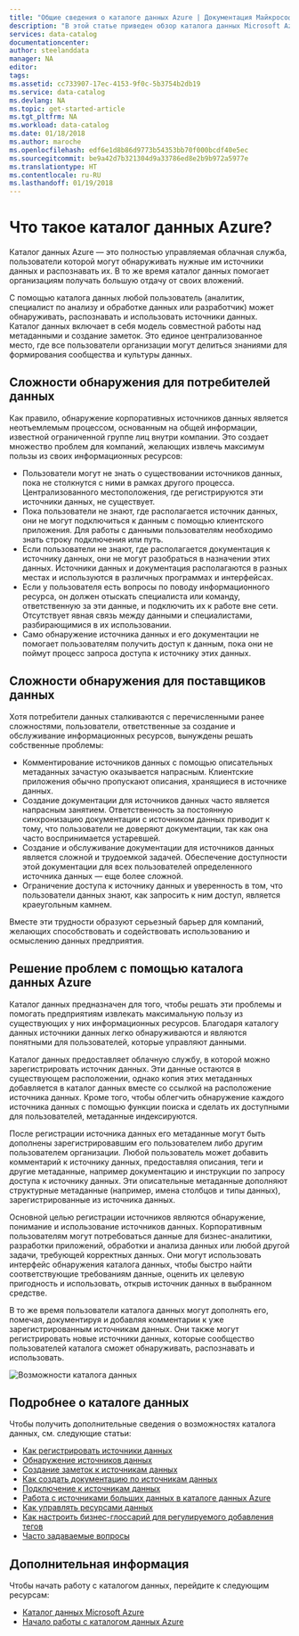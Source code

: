 ```yaml
---
title: "Общие сведения о каталоге данных Azure | Документация Майкрософт"
description: "В этой статье приведен обзор каталога данных Microsoft Azure и его возможностей. В ней также рассказывается, какие проблемы он позволяет решить. Каталог данных позволяет любому пользователю регистрировать, обнаруживать, распознавать и использовать источники данных."
services: data-catalog
documentationcenter: 
author: steelanddata
manager: NA
editor: 
tags: 
ms.assetid: cc733907-17ec-4153-9f0c-5b3754b2db19
ms.service: data-catalog
ms.devlang: NA
ms.topic: get-started-article
ms.tgt_pltfrm: NA
ms.workload: data-catalog
ms.date: 01/18/2018
ms.author: maroche
ms.openlocfilehash: edf6e1d8b86d9773b54353bb70f000bcdf40e5ec
ms.sourcegitcommit: be9a42d7b321304d9a33786ed8e2b9b972a5977e
ms.translationtype: HT
ms.contentlocale: ru-RU
ms.lasthandoff: 01/19/2018
---
```

# <a name="what-is-azure-data-catalog"></a>Что такое каталог данных Azure?
Каталог данных Azure — это полностью управляемая облачная служба, пользователи которой могут обнаруживать нужные им источники данных и распознавать их. В то же время каталог данных помогает организациям получать большую отдачу от своих вложений. 

С помощью каталога данных любой пользователь (аналитик, специалист по анализу и обработке данных или разработчик) может обнаруживать, распознавать и использовать источники данных. Каталог данных включает в себя модель совместной работы над метаданными и создание заметок. Это единое централизованное место, где все пользователи организации могут делиться знаниями для формирования сообщества и культуры данных.

## <a name="discovery-challenges-for-data-consumers"></a>Сложности обнаружения для потребителей данных
Как правило, обнаружение корпоративных источников данных является неотъемлемым процессом, основанным на общей информации, известной ограниченной группе лиц внутри компании. Это создает множество проблем для компаний, желающих извлечь максимум пользы из своих информационных ресурсов:

* Пользователи могут не знать о существовании источников данных, пока не столкнутся с ними в рамках другого процесса. Централизованного местоположения, где регистрируются эти источники данных, не существует.
* Пока пользователи не знают, где располагается источник данных, они не могут подключиться к данным с помощью клиентского приложения. Для работы с данными пользователям необходимо знать строку подключения или путь.
* Если пользователи не знают, где располагается документация к источнику данных, они не могут разобраться в назначении этих данных. Источники данных и документация располагаются в разных местах и используются в различных программах и интерфейсах.
* Если у пользователя есть вопросы по поводу информационного ресурса, он должен отыскать специалиста или команду, ответственную за эти данные, и подключить их к работе вне сети. Отсутствует явная связь между данными и специалистами, разбирающимися в их использовании.
* Само обнаружение источника данных и его документации не помогает пользователям получить доступ к данным, пока они не поймут процесс запроса доступа к источнику этих данных.

## <a name="discovery-challenges-for-data-producers"></a>Сложности обнаружения для поставщиков данных
Хотя потребители данных сталкиваются с перечисленными ранее сложностями, пользователи, ответственные за создание и обслуживание информационных ресурсов, вынуждены решать собственные проблемы:

* Комментирование источников данных с помощью описательных метаданных зачастую оказывается напрасным. Клиентские приложения обычно пропускают описания, хранящиеся в источнике данных.
* Создание документации для источников данных часто является напрасным занятием. Ответственность за постоянную синхронизацию документации с источником данных приводит к тому, что пользователи не доверяют документации, так как она часто воспринимается устаревшей.
* Создание и обслуживание документации для источников данных является сложной и трудоемкой задачей. Обеспечение доступности этой документации для всех пользователей определенного источника данных — еще более сложной.
* Ограничение доступа к источнику данных и уверенность в том, что пользователи данных знают, как запросить к ним доступ, является краеугольным камнем.

Вместе эти трудности образуют серьезный барьер для компаний, желающих способствовать и содействовать использованию и осмыслению данных предприятия.

## <a name="azure-data-catalog-can-help"></a>Решение проблем с помощью каталога данных Azure
Каталог данных предназначен для того, чтобы решать эти проблемы и помогать предприятиям извлекать максимальную пользу из существующих у них информационных ресурсов. Благодаря каталогу данных источники данных легко обнаруживаются и являются понятными для пользователей, которые управляют данными.

Каталог данных предоставляет облачную службу, в которой можно зарегистрировать источник данных. Эти данные остаются в существующем расположении, однако копия этих метаданных добавляется в каталог данных вместе со ссылкой на расположение источника данных. Кроме того, чтобы облегчить обнаружение каждого источника данных с помощью функции поиска и сделать их доступными для пользователей, метаданные индексируются.

После регистрации источника данных его метаданные могут быть дополнены зарегистрировавшим его пользователем либо другим пользователем организации. Любой пользователь может добавить комментарий к источнику данных, предоставляя описания, теги и другие метаданные, например документацию и инструкции по запросу доступа к источнику данных. Эти описательные метаданные дополняют структурные метаданные (например, имена столбцов и типы данных), зарегистрированные из источника данных.

Основной целью регистрации источников являются обнаружение, понимание и использование источников данных. Корпоративным пользователям могут потребоваться данные для бизнес-аналитики, разработки приложений, обработки и анализа данных или любой другой задачи, требующей корректных данных. Они могут использовать интерфейс обнаружения каталога данных, чтобы быстро найти соответствующие требованиям данные, оценить их целевую пригодность и использовать, открыв источник данных в выбранном средстве. 

В то же время пользователи каталога данных могут дополнять его, помечая, документируя и добавляя комментарии к уже зарегистрированным источникам данных. Они также могут регистрировать новые источники данных, которые сообщество пользователей каталога сможет обнаруживать, распознавать и использовать.

![Возможности каталога данных](./media/data-catalog-what-is-data-catalog/data-catalog-capabilities.png)

## <a name="learn-more-about-data-catalog"></a>Подробнее о каталоге данных
Чтобы получить дополнительные сведения о возможностях каталога данных, см. следующие статьи:

* [Как регистрировать источники данных](data-catalog-how-to-register.md)
* [Обнаружение источников данных](data-catalog-how-to-discover.md)
* [Создание заметок к источникам данных](data-catalog-how-to-annotate.md)
* [Как создать документацию по источникам данных](data-catalog-how-to-documentation.md)
* [Подключение к источникам данных](data-catalog-how-to-connect.md)
* [Работа с источниками больших данных в каталоге данных Azure](data-catalog-how-to-big-data.md)
* [Как управлять ресурсами данных](data-catalog-how-to-manage.md)
* [Как настроить бизнес-глоссарий для регулируемого добавления тегов](data-catalog-how-to-business-glossary.md)
* [Часто задаваемые вопросы](data-catalog-frequently-asked-questions.md)

## <a name="next-steps"></a>Дополнительная информация
Чтобы начать работу с каталогом данных, перейдите к следующим ресурсам:
* [Каталог данных Microsoft Azure](https://www.azuredatacatalog.com)
* [Начало работы с каталогом данных Azure](data-catalog-get-started.md)
